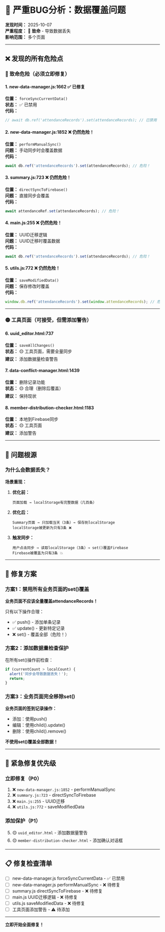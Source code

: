 # 🚨 严重BUG分析：数据覆盖问题

**发现时间：** 2025-10-07  
**严重程度：** 🔴 **致命** - 导致数据丢失  
**影响范围：** 多个页面

---

## ❌ 发现的所有危险点

### 🔴 致命危险（必须立即修复）

#### 1. new-data-manager.js:1662 ✅ 已修复
**位置：** `forceSyncCurrentData()`  
**状态：** ✅ 已禁用  
**代码：**
```javascript
// await db.ref('attendanceRecords').set(attendanceRecords); // 已禁用
```

#### 2. new-data-manager.js:1852 ❌ **仍然危险！**
**位置：** `performManualSync()`  
**问题：** 手动同步时会覆盖数据  
**代码：**
```javascript
await db.ref('attendanceRecords').set(attendanceRecords); // 危险！
```

#### 3. summary.js:723 ❌ **仍然危险！**
**位置：** `directSyncToFirebase()`  
**问题：** 直接同步会覆盖  
**代码：**
```javascript
await attendanceRef.set(attendanceRecords); // 危险！
```

#### 4. main.js:255 ❌ **仍然危险！**
**位置：** UUID迁移逻辑  
**问题：** UUID迁移时覆盖数据  
**代码：**
```javascript
await db.ref('attendanceRecords').set(attendanceRecords); // 危险！
```

#### 5. utils.js:772 ❌ **仍然危险！**
**位置：** `saveModifiedData()`  
**问题：** 保存修改时覆盖  
**代码：**
```javascript
window.db.ref('attendanceRecords').set(window.attendanceRecords); // 危险！
```

---

### 🟡 工具页面（可接受，但需添加警告）

#### 6. uuid_editor.html:737
**位置：** `saveAllChanges()`  
**状态：** 🟡 工具页面，需要全量同步  
**建议：** 添加数据量检查警告

#### 7. data-conflict-manager.html:1439
**位置：** 删除记录功能  
**状态：** 🟡 合理（删除后覆盖）  
**建议：** 保持现状

#### 8. member-distribution-checker.html:1183
**位置：** 本地到Firebase同步  
**状态：** 🟡 工具页面  
**建议：** 添加警告

---

## 🎯 问题根源

### 为什么会数据丢失？

**场景重现：**

1. **优化前：**
   ```
   页面加载 → localStorage有完整数据（几百条）
   ```

2. **优化后：**
   ```
   Summary页面 → 只加载当天（3条）→ 保存到localStorage
   localStorage被更新为只有3条 ❌
   ```

3. **触发同步：**
   ```
   用户点击同步 → 读取localStorage（3条）→ set()覆盖Firebase
   Firebase被覆盖为只有3条 💥
   ```

---

## 🔧 修复方案

### 方案1：禁用所有业务页面的set()覆盖

**业务页面不应该全量覆盖attendanceRecords！**

只有以下操作合理：
- ✅ push() - 添加单条记录
- ✅ update() - 更新特定记录
- ❌ set() - 覆盖全部（危险！）

### 方案2：添加数据量检查保护

在所有set()操作前检查：
```javascript
if (currentCount > localCount) {
  alert('同步会导致数据丢失！');
  return;
}
```

### 方案3：业务页面完全移除set()

**业务页面的签到记录操作：**
- 添加：使用push()
- 编辑：使用child().update()
- 删除：使用child().remove()

**不使用set()覆盖全部数据！**

---

## 🚨 紧急修复优先级

### 立即修复（P0）

1. ❌ `new-data-manager.js:1852` - performManualSync
2. ❌ `summary.js:723` - directSyncToFirebase
3. ❌ `main.js:255` - UUID迁移
4. ❌ `utils.js:772` - saveModifiedData

### 添加保护（P1）

5. 🟡 `uuid_editor.html` - 添加数据量警告
6. 🟡 `member-distribution-checker.html` - 添加确认对话框

---

## 📋 修复检查清单

- [ ] new-data-manager.js forceSyncCurrentData - ✅ 已禁用
- [ ] new-data-manager.js performManualSync - ❌ 待修复
- [ ] summary.js directSyncToFirebase - ❌ 待修复
- [ ] main.js UUID迁移逻辑 - ❌ 待修复
- [ ] utils.js saveModifiedData - ❌ 待修复
- [ ] 工具页面添加警告 - ⚠️ 待添加

---

**立即开始全面修复！**


